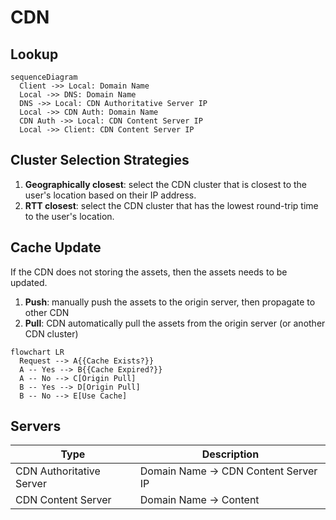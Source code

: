 # CDN

## Lookup

```mermaid
sequenceDiagram
  Client ->> Local: Domain Name
  Local ->> DNS: Domain Name
  DNS ->> Local: CDN Authoritative Server IP
  Local ->> CDN Auth: Domain Name
  CDN Auth ->> Local: CDN Content Server IP
  Local ->> Client: CDN Content Server IP
```

## Cluster Selection Strategies

1. **Geographically closest**: select the CDN cluster that is closest to the user's location based on their IP address.
2. **RTT closest**: select the CDN cluster that has the lowest round-trip time to the user's location.

## Cache Update

If the CDN does not storing the assets, then the assets needs to be updated.

1. **Push**: manually push the assets to the origin server, then propagate to other CDN
2. **Pull**: CDN automatically pull the assets from the origin server (or another CDN cluster)

```mermaid
flowchart LR
  Request --> A{{Cache Exists?}}
  A -- Yes --> B{{Cache Expired?}}
  A -- No --> C[Origin Pull]
  B -- Yes --> D[Origin Pull]
  B -- No --> E[Use Cache]
```

## Servers

| Type                     | Description                          |
| ------------------------ | ------------------------------------ |
| CDN Authoritative Server | Domain Name -> CDN Content Server IP |
| CDN Content Server       | Domain Name -> Content               |
